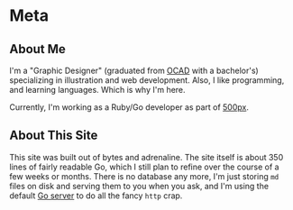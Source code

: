 # Meta

## About Me

I'm a "Graphic Designer" (graduated from [OCAD](http://www.ocadu.ca/) with a bachelor's) specializing in illustration and web development. Also, I like programming, and learning languages. Which is why I'm here.

Currently, I'm working as a Ruby/Go developer as part of [500px](https://500px.com).

## About This Site

This site was built out of bytes and adrenaline. The site itself is about 350 lines of fairly readable Go, which I still plan to refine over the course of a few weeks or months. There is no database any more, I'm just storing `md` files on disk and serving them to you when you ask, and I'm using the default [Go server](http://golang.org/pkg/net/http/) to do all the fancy `http` crap.
